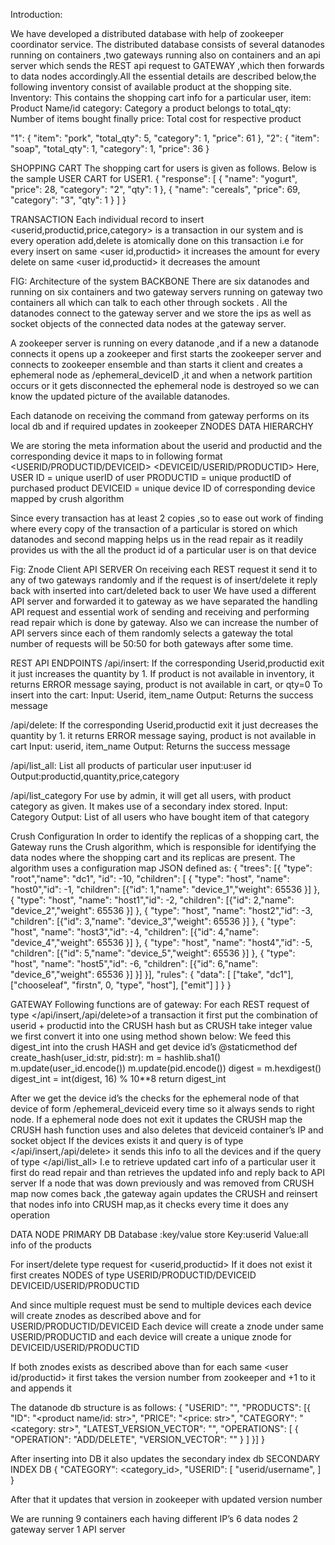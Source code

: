 Introduction:

We have developed a distributed database with help of zookeeper coordinator service. The distributed database consists of several datanodes running on containers ,two gateways running also on containers and an api server which sends the REST api request to GATEWAY ,which then forwards to data nodes accordingly.All the essential details are described below,the following inventory consist of available product at the shopping site.
Inventory:
This contains the shopping cart info for a particular user, 
item: Product Name/id 
category: Category a product belongs to
total_qty: Number of items bought finally 
price: Total cost for respective product 

"1": {
   "item": "pork",
   "total_qty": 5,
   "category": 1,
   "price": 61
},
"2": {
   "item": "soap",
   "total_qty": 1,
   "category": 1,
   "price": 36
}


SHOPPING CART
The shopping cart for users is given as follows. Below is the sample USER CART for USER1.
{
   "response": [
       {
           "name": "yogurt",
           "price": 28,
           "category": "2",
           "qty": 1
       },
       {
           "name": "cereals",
           "price": 69,
           "category": "3",
           "qty": 1
       }
   ]
}

TRANSACTION
Each individual record to insert <userid,productid,price,category> is a transaction in our system and is every operation add,delete is atomically done on this transaction i.e for every insert on same  <user id,productid> it increases the amount for every delete on same  <user id,productid> it decreases the amount


FIG: Architecture of the system
BACKBONE
There are six datanodes and running on six containers and two gateway servers running on gateway two containers all which can talk to each other through sockets . All the  datanodes connect to the gateway server and we store the  ips as well as socket objects of the connected data nodes at the gateway server.

A zookeeper server is running on every datanode ,and if a new a datanode connects it opens up a zookeeper and first starts the zookeeper server and connects to zookeeper ensemble and than starts it client and creates a ephemeral node as /ephemeral_deviceID ,it and when a network partition occurs or it gets disconnected the ephemeral node is destroyed so we can know the updated picture of the available datanodes.

Each datanode on receiving the command from gateway performs on its local db and if required updates in zookeeper
ZNODES DATA HIERARCHY

We are storing the meta information about the userid and productid and the corresponding device it maps to in following format 
<USERID/PRODUCTID/DEVICEID>
<DEVICEID/USERID/PRODUCTID>
Here,
USER ID = unique userID of user
PRODUCTID = unique productID of purchased product
DEVICEID = unique device ID of corresponding device mapped by crush algorithm

Since every transaction has at least 2 copies ,so to ease out work of finding where every copy of the transaction of a particular is stored on which datanodes and second mapping helps us in the read repair as it readily provides us with the all the product id of a particular user is on that device

Fig: Znode Client
API  SERVER
On receiving each REST request it send it to any of two gateways randomly and if the request is of insert/delete it reply back with inserted into cart/deleted back to user
We have used a different API server and forwarded it to gateway as we have separated the handling API request and essential work of sending and receiving and performing read repair which is done by gateway.
Also we can increase the number of API servers since each of them randomly selects a gateway the total number of requests will be 50:50 for both gateways after some time.

REST API ENDPOINTS
/api/insert:
If the corresponding Userid,productid exit it just increases the quantity by 1. If product is not available in inventory, it returns ERROR message saying, product is not available in cart, or qty=0
To insert into the cart:
Input: Userid, item_name 
Output: Returns the success message
 
/api/delete:
If the corresponding Userid,productid exit it just decreases the quantity by 1. it returns ERROR message saying, product is not available in cart
Input: userid, item_name
Output: Returns the success message
 
/api/list_all:
	List all products of particular user
input:user id
Output:productid,quantity,price,category
 
/api/list_category
For use by admin, it will get all users, with product category as given.
It makes use of a secondary index stored.
Input: Category
Output: List of all users who have bought item of that category

Crush Configuration
In order to identify the replicas of a shopping cart, the Gateway runs the Crush algorithm, which is responsible for identifying the data nodes where the shopping cart and its replicas are present. The algorithm uses a configuration map JSON defined as: 
{
   "trees": [{
       "type": "root","name": "dc1", "id": -10,
       "children": [
           {
               "type": "host", "name": "host0","id": -1,
               "children": [{"id": 1,"name": "device_1","weight": 65536 }]
           }, {
               "type": "host", "name": "host1","id": -2,
               "children": [{"id": 2,"name": "device_2","weight": 65536 }]
           },
           {
               "type": "host", "name": "host2","id": -3,
               "children": [{"id": 3,"name": "device_3","weight": 65536 }]
           },
           {
               "type": "host", "name": "host3","id": -4,
               "children": [{"id": 4,"name": "device_4","weight": 65536 }]
           },
           {
               "type": "host", "name": "host4","id": -5,
               "children": [{"id": 5,"name": "device_5","weight": 65536 }]
           },
           {
               "type": "host", "name": "host5","id": -6,
               "children": [{"id": 6,"name": "device_6","weight": 65536 }]
       }]
   }],
   "rules": {
       "data": [
           ["take", "dc1"],
           ["chooseleaf", "firstn", 0, "type", "host"],
           ["emit"]
       ]
   }
}

GATEWAY
Following functions are of gateway:
For each REST request  of type </api/insert,/api/delete>of a transaction it first put the combination of userid + productid into the CRUSH hash but as CRUSH take integer value we first convert it into one using method shown below:
We feed this digest_int into the crush HASH and get device id’s
@staticmethod
def create_hash(user_id:str, pid:str):
   m = hashlib.sha1()
   m.update(user_id.encode())
   m.update(pid.encode())
   digest = m.hexdigest()
   digest_int = int(digest, 16) % 10**8
   return digest_int

After we get the device id’s the checks for the ephemeral node of that device of form /ephemeral_deviceid every time so it always sends to right node.
If a ephemeral node does not exit it updates the CRUSH map the CRUSH hash function uses and also deletes that deviceid container’s IP and socket object
If the devices exists it and query is of type </api/insert,/api/delete> it sends this info to all the devices and if the query of type </api/list_all>
I.e to retrieve updated cart info of a particular user it first do read repair and than retrieves the updated info and reply back to API server
If a node that was down previously and was removed from CRUSH map now comes back ,the gateway again updates the CRUSH and reinsert that nodes info into CRUSH map,as it checks every time it does any operation

DATA NODE
PRIMARY DB
Database :key/value store
Key:userid
Value:all info of the products

For insert/delete type request for <userid,productid>
If it does not exist it first creates NODES of type
USERID/PRODUCTID/DEVICEID
DEVICEID/USERID/PRODUCTID

And since multiple request must be send to multiple devices each device will create znodes as described above and for USERID/PRODUCTID/DEVICEID
Each device will create a znode<DEVICE ID> under same USERID/PRODUCTID and each device will create a unique znode for DEVICEID/USERID/PRODUCTID

If both znodes exists as described above than for each same <user id/productid> it first takes the version number from zookeeper and +1 to it and appends it 

The datanode db structure is as follows:
{
  "USERID": "<user name>",
  "PRODUCTS": [{
      "ID": "<product name/id: str>",
      "PRICE": "<price: str>",
      "CATEGORY": "<category: str>",
      "LATEST_VERSION_VECTOR": "<latest ver vector:int>",
      "OPERATIONS": [
          {
              "OPERATION": "ADD/DELETE",
              "VERSION_VECTOR": "<ver vector:int>"
          }
      ]
  }]
}

After inserting into DB it also updates the secondary index db 
SECONDARY INDEX DB
{
   "CATEGORY": <category_id>,
   "USERID": [
       "userid/username",
   ]
}


After that it updates that version in zookeeper with updated version number

We are running 9 containers each having different IP’s
6 data nodes
2 gateway server
1 API server


